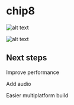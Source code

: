 # chip8

![alt text](http://i.imgur.com/dWVxIf3.png "Pong")

![alt text](http://i.imgur.com/t9B8qsA.png "Brix")

## Next steps

Improve performance

Add audio

Easier multiplatform build

